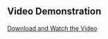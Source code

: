 ## Video Demonstration

[Download and Watch the Video](https://drive.google.com/uc?id=18zsQmN9L7Tx-di3gaRpbL995jq9-nZ2q&export=download)
